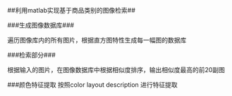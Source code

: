##利用matlab实现基于商品类别的图像检索##



###生成图像数据库###

遍历图像库内的所有图片，根据直方图特性生成每一幅图的数据库


###检索部分###

根据输入的图片，在图像数据库中根据相似度排序，输出相似度最高的前20副图

###颜色特征提取
按照color layout description 进行特征提取

